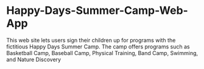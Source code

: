 # Happy-Days-Summer-Camp-Web-App
This web site lets users sign their children up for programs with the fictitious Happy Days Summer Camp. The camp offers programs such as Basketball Camp, Baseball Camp, Physical Training, Band Camp, Swimming, and Nature Discovery
